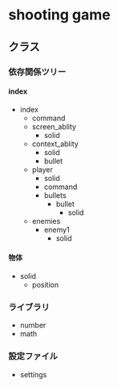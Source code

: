 # shooting game
## クラス
### 依存関係ツリー

#### index
- index
  - command
  - screen_ablity
    - solid
  - context_ablity
    - solid
    - bullet
  - player
    - solid
    - command
    - bullets
      - bullet
        - solid
  - enemies
    - enemy1
      - solid

#### 物体
- solid
  - position

### ライブラリ
- number
- math

### 設定ファイル
- settings